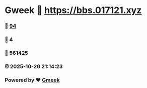 # Gweek :link: https://bbs.017121.xyz 
### :page_facing_up: [94](https://bbs.017121.xyz/tag.html) 
### :speech_balloon: 4 
### :hibiscus: 561425 
### :alarm_clock: 2025-10-20 21:14:23 
### Powered by :heart: [Gmeek](https://github.com/Meekdai/Gmeek)
